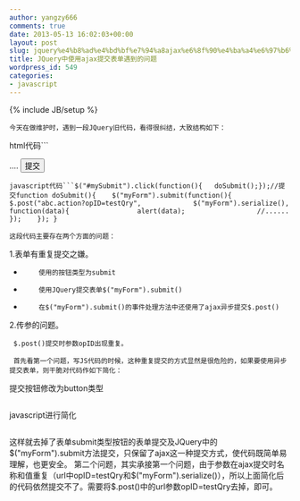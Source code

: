 ```yaml
---
author: yangzy666
comments: true
date: 2013-05-13 16:02:03+00:00
layout: post
slug: jquery%e4%b8%ad%e4%bd%bf%e7%94%a8ajax%e6%8f%90%e4%ba%a4%e6%97%b6%e9%81%87%e5%88%b0%e7%9a%84%e9%97%ae%e9%a2%98
title: JQuery中使用ajax提交表单遇到的问题
wordpress_id: 549
categories:
- javascript
---
```

{% include JB/setup %}

	今天在做维护时，遇到一段JQuery旧代码，看得很纠结，大致结构如下：

html代码```<form id="myForm" method="post" action="abc.action">    <input type="hidden" name="opID" value="testQry">      ....    <input type="submit" id="mySubmit" value="提交"></form>
```
javascript代码```$("#mySubmit").click(function(){   doSubmit();});//提交function doSubmit(){    $("myForm").submit(function(){       $.post("abc.action?opID=testQry",             $("myForm").serialize(),             function(data){                 alert(data);                  //......            });    }); }
```


	这段代码主要存在两个方面的问题：  
1.表单有重复提交之嫌。  


	
  * 		使用的按钮类型为submit	
	
  * 		使用JQuery提交表单$("myForm").submit() 	
	
  * 		在$("myForm").submit()的事件处理方法中还使用了ajax异步提交$.post() 	
2.传参的问题。  


	 $.post()提交时参数opID出现重复。

	 首先看第一个问题，写JS代码的时候，这种重复提交的方式显然是很危险的，如果要使用异步提交表单，则干脆对代码作如下简化：  
提交按钮修改为button类型

```<input type="button" id="mySubmit" value="提交">
```
javascript进行简化  
```$("#mySubmit").click(function(){      $.post("abc.action?opID=testQry",            $("myForm").serialize(),            function(data){                  alert(data);                  //......            });});
```
这样就去掉了表单submit类型按钮的表单提交及JQuery中的$("myForm").submit方法提交，只保留了ajax这一种提交方式，使代码既简单易理解，也更安全。  
第二个问题，其实承接第一个问题，由于参数在ajax提交时名称和值重复（url中opID=testQry和$("myForm").serialize()），所以上面简化后的代码依然提交不了。需要将$.post()中的url参数opID=testQry去掉，即可。
